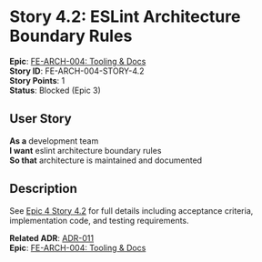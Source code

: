 # Story 4.2: ESLint Architecture Boundary Rules

**Epic**: [FE-ARCH-004: Tooling & Docs](../../epics/FE-ARCH-004-TOOLING-DOCS.md)  
**Story ID**: FE-ARCH-004-STORY-4.2  
**Story Points**: 1  
**Status**: Blocked (Epic 3)  

## User Story
**As a** development team  
**I want** eslint architecture boundary rules  
**So that** architecture is maintained and documented

## Description
See [Epic 4 Story 4.2](../../epics/FE-ARCH-004-TOOLING-DOCS.md#story-42) for full details including acceptance criteria, implementation code, and testing requirements.

**Related ADR**: [ADR-011](../../architecture/adr/ADR-011-FRONTEND-FILE-ARCHITECTURE.md)  
**Epic**: [FE-ARCH-004: Tooling & Docs](../../epics/FE-ARCH-004-TOOLING-DOCS.md)
